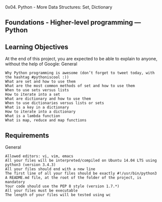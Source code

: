 0x04. Python - More Data Structures: Set, Dictionary

## Foundations - Higher-level programming ― Python 

## Learning Objectives

At the end of this project, you are expected to be able to explain to anyone, without the help of Google:
General

    Why Python programming is awesome (don’t forget to tweet today, with the hashtag #pythoniscool :))
    What are set and how to use them
    What are the most common methods of set and how to use them
    When to use sets versus lists
    How to iterate into a set
    What are dictionary and how to use them
    When to use dictionaries versus lists or sets
    What is a key in a dictionary
    How to iterate into a dictionary
    What is a lambda function
    What is map, reduce and map functions

## Requirements
General

    Allowed editors: vi, vim, emacs
    All your files will be interpreted/compiled on Ubuntu 14.04 LTS using python3 (version 3.4.3)
    All your files should end with a new line
    The first line of all your files should be exactly #!/usr/bin/python3
    A README.md file, at the root of the folder of the project, is mandatory
    Your code should use the PEP 8 style (version 1.7.*)
    All your files must be executable
    The length of your files will be tested using wc

